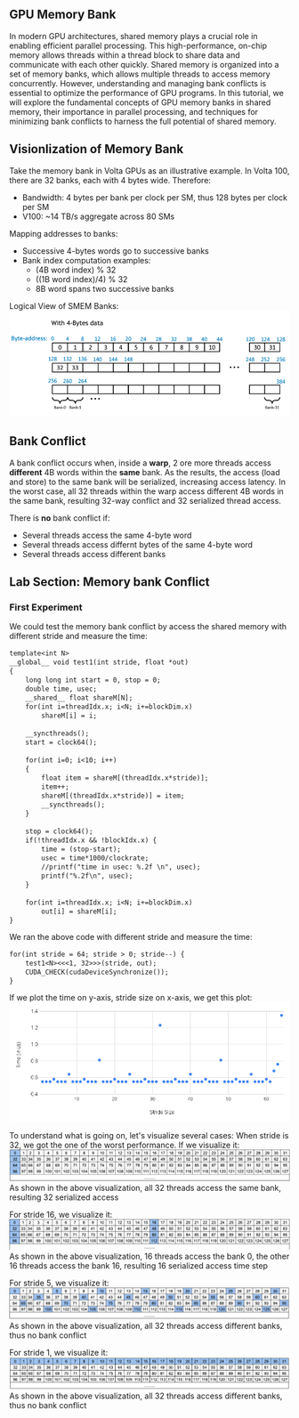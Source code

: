 ## GPU Memory Bank 

In modern GPU architectures, shared memory plays a crucial role in enabling efficient parallel processing. This high-performance, on-chip memory allows threads within a thread block to share data and communicate with each other quickly. Shared memory is organized into a set of memory banks, which allows multiple threads to access memory concurrently. However, understanding and managing bank conflicts is essential to optimize the performance of GPU programs. In this tutorial, we will explore the fundamental concepts of GPU memory banks in shared memory, their importance in parallel processing, and techniques for minimizing bank conflicts to harness the full potential of shared memory.

## Visionlization of Memory Bank
Take the memory bank in Volta GPUs as an illustrative example.
In Volta 100, there are 32 banks, each with 4 bytes wide. Therefore:
- Bandwidth: 4 bytes per bank per clock per SM, thus 128 bytes per clock per SM
- V100: ~14 TB/s aggregate across 80 SMs

Mapping addresses to banks:
- Successive 4-bytes words go to successive banks
- Bank index computation examples:
  - (4B word index) % 32
  - ((1B word index)/4) % 32
  - 8B word spans two successive banks

Logical View of SMEM Banks:
![](https://github.com/YuxinxinChen/YuxinxinChen.github.io/blob/new_home_page/images/membank.png)


## Bank Conflict
A bank conflict occurs when, inside a **warp**, 2 ore more threads access **different** 4B words within the **same** bank. As the results, the access (load and store) to the same bank will be serialized, increasing access latency. In the worst case, all 32 threads within the warp access different 4B words in the same bank, resulting 32-way conflict and 32 serialized thread access.

There is **no** bank conflict if:
- Several threads access the same 4-byte word
- Several threads access differnt bytes of the same 4-byte word
- Several threads access different banks

## Lab Section: Memory bank Conflict
### First Experiment
We could test the memory bank conflict by access the shared memory with different stride and measure the time:
```
template<int N>
__global__ void test1(int stride, float *out)
{
    long long int start = 0, stop = 0;
    double time, usec;
    __shared__ float shareM[N];
    for(int i=threadIdx.x; i<N; i+=blockDim.x)
        shareM[i] = i;

    __syncthreads();
    start = clock64();

    for(int i=0; i<10; i++)
    {
        float item = shareM[(threadIdx.x*stride)];
        item++;
        shareM[(threadIdx.x*stride)] = item;
        __syncthreads();
    }

    stop = clock64();
    if(!threadIdx.x && !blockIdx.x) {
        time = (stop-start);
        usec = time*1000/clockrate;
        //printf("time in usec: %.2f \n", usec);
        printf("%.2f\n", usec);
    }

    for(int i=threadIdx.x; i<N; i+=blockDim.x)
        out[i] = shareM[i];
}
```
We ran the above code with different stride and measure the time:
```
for(int stride = 64; stride > 0; stride--) {
    test1<N><<<1, 32>>>(stride, out);
    CUDA_CHECK(cudaDeviceSynchronize());
}
```
If we plot the time on y-axis, stride size on x-axis, we get this plot:
![](https://github.com/YuxinxinChen/YuxinxinChen.github.io/blob/new_home_page/images/stride_time.png)

To understand what is going on, let's visualize several cases:
When stride is 32, we got the one of the worst performance. If we visualize it:
![](https://github.com/YuxinxinChen/YuxinxinChen.github.io/blob/new_home_page/images/stride_32.png)
As shown in the above visualization, all 32 threads access the same bank, resulting 32 serialized access

For stride 16, we visualize it:
![](https://github.com/YuxinxinChen/YuxinxinChen.github.io/blob/new_home_page/images/stride_16.png)
As shown in the above visualization, 16 threads access the bank 0, the other 16 threads access the bank 16, resulting 16 serialized access time step

For stride 5, we visualize it:
![](https://github.com/YuxinxinChen/YuxinxinChen.github.io/blob/new_home_page/images/stride_5.png)
As shown in the above visualization, all 32 threads access different banks, thus no bank conflict 

For stride 1, we visualize it:
![](https://github.com/YuxinxinChen/YuxinxinChen.github.io/blob/new_home_page/images/stride_1.png)
As shown in the above visualization, all 32 threads access different banks, thus no bank conflict 

